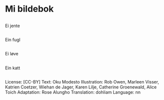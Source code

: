 # Mi bildebok

##
Ei jente

##
Ein fugl

##
Ei løve

##
Ein katt

##
 License: [CC-BY]
 Text: Oku Modesto
 Illustration: Rob Owen, Marleen Visser, Katrien Coetzer, Wiehan de Jager, Karen Lilje, Catherine Groenewald, Alice Toich
 Adaptation: Rose Alungho
 Translation: dohliam
 Language: nn
